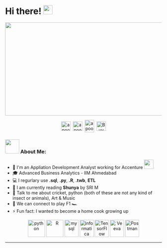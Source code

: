 # Hi there! <img src="https://github.com/TheDudeThatCode/TheDudeThatCode/blob/master/Assets/Hi.gif" width="29px">
<img src="https://tenor.com/view/welcome-waving-hi-hello-baby-yoda-gif-16022297.gif" width="900" height="300"/>
<p align="center">
<a href="https://twitter.com/dasaribarath" target="blank"><img align="center" src="https://cdn.jsdelivr.net/npm/simple-icons@3.0.1/icons/twitter.svg" alt="apoorv__tyagi" height="30" width="30" /></a>&nbsp;
<a href="https://www.linkedin.com/in/barathdasari/" target="blank"><img align="center" src="https://cdn.jsdelivr.net/npm/simple-icons@3.0.1/icons/linkedin.svg" alt="apoorvtyagi" height="30" width="30" /></a>&nbsp;
<a href="https://open.spotify.com/user/2brd44b7h1ky4jhzryp7soc00?si=E-RePEYjTK-5Hx1Dj-t-7Q" target="blank"><img align="center" src="https://cdn.jsdelivr.net/npm/simple-icons@6.7.0/icons/spotify.svg" alt="apoorv#4040" height="40" width="30" /></a>&nbsp;
<a href="https://www.buymeacoffee.com/BharathDasari"><img align="center" alt="Buy me a Coffee" width="30px" src="https://cdn.jsdelivr.net/npm/simple-icons@3.0.1/icons/buymeacoffee.svg" /></a>
</p>



### <img src="https://github.com/TheDudeThatCode/TheDudeThatCode/blob/master/Assets/Developer.gif" width="45px"> About Me:
- 🏦 I'm an Appliation Development Analyst working for Accenture <img src="https://media.giphy.com/media/WUlplcMpOCEmTGBtBW/giphy.gif" width="30">
- 🎓 Advanced Business Analytics - IIM Ahmedabad
- 💻 I regurlary use **.sql**, **.py**, **.R**, **.twb**, **ETL**
- 📖 I am currently reading **Shunya** by SRI M
- 💬 Talk to me about cricket, python (both of these are not any kind of insect or animals), Art & Music
- 👯 We can connect to play F1 🏎️
- ⚡ Fun fact: I wanted to become a home cook growing up

<p align="center">
      <img src="https://www.vectorlogo.zone/logos/python/python-icon.svg" alt="python" width="55" height="55"/>
      <img src="https://www.vectorlogo.zone/logos/r-project/r-project-icon.svg" alt="R" width="55" height="55"/> 
      <img src="https://www.vectorlogo.zone/logos/mysql/mysql-icon.svg" alt="mysql" width="45" height="55"/>
      <img src="https://www.vectorlogo.zone/logos/informatica/informatica-icon.svg" alt="informatica" width="45" height="55"/>
      <img src="https://www.vectorlogo.zone/logos/tensorflow/tensorflow-icon.svg" alt="TensorFlow" width="45" height="55"/>
      <img src="https://www.vectorlogo.zone/logos/veeva/veeva-icon.svg" alt="Veeva" width="45" height="55"/>
      <img src="https://www.vectorlogo.zone/logos/getpostman/getpostman-icon.svg" alt="Postman" width="45" height="55"/>
</p>

---
